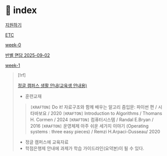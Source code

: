 # 󰏢 index




[지원하기](/Project/크래프톤_정글/지원하기)


[ETC](ETC)




[week-0](week-0)

[반별 면담 2025-09-02](반별_면담)

[week-1](week-1)



















> [!rf]
>
> [정글 캠퍼스 생활 안내(교육생 안내용)](https://kraftonjungle.notion.site/junglecampuslife) 
> 
> - 훈련교재
> > `[KRAFTON]` Do it! 자료구조와 함께 배우는 알고리 즘입문: 파이썬 편 / 시타바보요 / 2020
> > `[KRAFTON]` Introduction to Algorithms / Thomans H. Cormen / 2024
> > `[KRAFTON]` 컴퓨터시스템 / Randal E.Bryan / 2016
> > `[KRAFTON]` 운영체제 아주 쉬운 세가지 이야기 (Operating systems : three easy pieces) / Remzi H.Arpaci-Dusseau/ 2020
>
> - 정글 캠퍼스에 교육자료
> - 학점은행제 안내에 과제가 학습 가이드라인(요약본)이 될 수 있다.

